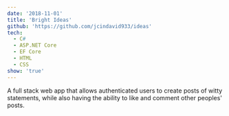 ```yaml
---
date: '2018-11-01'
title: 'Bright Ideas'
github: 'https://github.com/jcindavid933/ideas'
tech:
  - C#
  - ASP.NET Core
  - EF Core
  - HTML
  - CSS
show: 'true'
---
```


A full stack web app that allows authenticated users to create posts of witty statements, while also having the ability to like and comment other peoples' posts.
